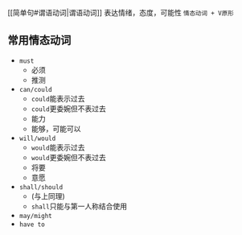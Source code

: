 [[简单句#谓语动词|谓语动词]]
表达情绪，态度，可能性
`情态动词 + V原形`

## 常用情态动词
- `must`
	- 必须
	- 推测
- `can/could`
	- `could`能表示过去
	- `could`更委婉但不表过去
	- 能力
	- 能够，可能可以
- `will/would`
	- `would`能表示过去
	- `would`更委婉但不表过去
	- 将要
	- 意愿
- `shall/should`
	- (与上同理)
	- `shall`只能与第一人称结合使用
- `may/might`
- `have to`